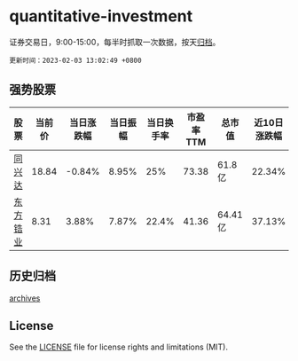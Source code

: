 # quantitative-investment

证券交易日，9:00-15:00，每半时抓取一次数据，按天[归档](archives)。

`更新时间：2023-02-03 13:02:49 +0800`

## 强势股票

|股票|当前价|当日涨跌幅|当日振幅|当日换手率|市盈率TTM|总市值|近10日涨跌幅|
|----|----|----|----|----|----|----|----|
|[同兴达](https://xueqiu.com/S/SZ002845)|18.84|-0.84%|8.95%|25%|73.38|61.8亿|22.34%|
|[东方锆业](https://xueqiu.com/S/SZ002167)|8.31|3.88%|7.87%|22.4%|41.36|64.41亿|37.13%|

## 历史归档

[archives](archives)

## License

See the [LICENSE](LICENSE) file for license rights and limitations (MIT).